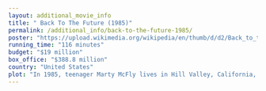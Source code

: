 ```yaml
---
layout: additional_movie_info
title: " Back To The Future (1985)"
permalink: /additional_info/back-to-the-future-1985/
poster: "https://upload.wikimedia.org/wikipedia/en/thumb/d/d2/Back_to_the_Future.jpg/220px-Back_to_the_Future.jpg"
running_time: "116 minutes"
budget: "$19 million"
box_office: "$388.8 million"
country: "United States"
plot: "In 1985, teenager Marty McFly lives in Hill Valley, California, with his depressed alcoholic mother, Lorraine; his older siblings, who are professional and social failures; and his meek father, George, who is bullied by his supervisor, Biff Tannen. After Marty's band fails a music audition, he confides in his girlfriend, Jennifer Parker, that he fears becoming like his parents despite his ambitions.\n\nThat night, Marty meets his eccentric scientist friend, Emmett \"Doc\" Brown, in the Twin Pines mall parking lot. Doc unveils a time machine built from a modified DeLorean, powered by plutonium he swindled from Libyan terrorists. After Doc inputs a destination time of November 5, 1955 (the day he first conceived his time travel invention), the terrorists arrive unexpectedly and gun him down. Marty flees in the DeLorean, inadvertently activating time travel when he reaches 88 miles per hour (142 kilometers per hour).\n\nArriving in 1955, Marty discovers he has no plutonium, so he cannot return to 1985. While exploring a burgeoning Hill Valley, Marty encounters his teenage father and discovers Biff was bullying George even then. George falls into the path of an oncoming car while spying on the teenage Lorraine changing clothes, and Marty is knocked unconscious while saving him. He wakes to find himself tended to by Lorraine, who becomes infatuated with him. Marty tracks down and convinces a younger Doc that he is from the future, but Doc explains the only source available in 1955 capable of generating the 1.21 gigawatts of power required for time travel is a lightning bolt. Marty shows Doc a flyer from the future that documents an upcoming lightning strike at the town's courthouse. As Marty's siblings begin to fade from a photo he carries with him, Doc realizes Marty's actions are altering the future and jeopardizing his existence; Lorraine was supposed to tend to George instead of Marty after the car accident. Early attempts to get his parents acquainted fail, and Lorraine's infatuation with Marty deepens.\n\nLorraine asks Marty to the school dance, and he plots to feign inappropriate advances on her, allowing George to intervene and rescue her, but the plan goes awry when Biff's gang locks Marty in the trunk of the performing band's car, while Biff forces himself onto Lorraine. George arrives expecting to find Marty but is assaulted by Biff. After Biff hurts Lorraine, an enraged George knocks him unconscious and escorts the grateful Lorraine to the dance. The band frees Marty from their car, but the lead guitarist injures his hand in the process, so Marty takes his place, performing while George and Lorraine share their first kiss. With his future no longer in jeopardy, Marty hurries to the courthouse to meet Doc.\n\nDoc discovers a letter from Marty warning him about his future and rips it, worried about the consequences. To save Doc, Marty recalibrates the DeLorean to return ten minutes before he had left the future. The lightning strikes, sending Marty back to 1985, but the DeLorean breaks down, forcing Marty to run back to the mall. He arrives as Doc is being shot. While Marty grieves at his side, Doc sits up, revealing he had pieced Marty's note back together and wore a bulletproof vest. He takes Marty home and departs to 2015 in the DeLorean. Marty wakes the next morning to discover his father is now a confident and successful science fiction author, his mother is fit and happy, his siblings are successful, and Biff is a servile valet in George's employ. As Marty reunites with Jennifer, Doc suddenly reappears in the DeLorean, insisting they return with him to the future to save their children from terrible fates.[a]"
---
```


